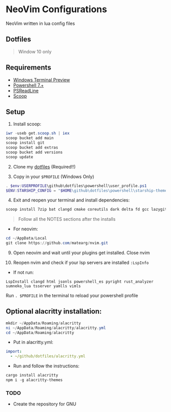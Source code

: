 # NeoVim Configurations

NeoVim written in lua config files 

## Dotfiles

> Window 10 only

## Requirements

- [Windows Terminal Preview](https://github.com/microsoft/terminal)
- [Powershell 7.+](https://github.com/)
- [PSReadLine](https://github.com/PowerShell/PSReadLine)
- [Scoop](https://scoop.sh/)

## Setup

1. Install scoop:
```ps1
iwr -useb get.scoop.sh | iex
scoop bucket add main
scoop install git
scoop bucket add extras
scoop bucket add versions
scoop update
```

2. Clone my [dotfiles](https://github.com/matearg/dotfiles) (Required!!)

3. Copy in your `$PROFILE` (Windows Only)

```ps1
. $env:USERPROFILE\github\dotfiles\powershell\user_profile.ps1
$ENV:STARSHIP_CONFIG = "$HOME\github\dotfiles\powershell\starship-themes\mvp.toml"
```
4. Exit and reopen your terminal and install dependencies:

```ps1
scoop install 7zip bat clangd cmake coreutils dark delta fd gcc lazygit less lua luarocks make neovim-nightly ninja nodejs notepadplusplus oh-my-posh posh-git powertoys python ripgrep rust starship sudo taskbarx terminal-icons windows-terminal z zeal
```
> Follow all the NOTES sections after the installs

- For neovim:

```ps1
cd ~/AppData/Local
git clone https://github.com/matearg/nvim.git
```

9. Open neovim and wait until your plugins get installed. Close nvim

10. Reopen nvim and check if your lsp servers are installed `:LspInfo`
- If not run:

```
LspInstall clangd html jsonls powershell_es pyright rust_analyzer sumneko_lua tsserver yamlls vimls
```

Run `. $PROFILE` in the terminal to reload your powershell profile

## Optional alacritty installation:

```ps1
mkdir ~/AppData/Roaming/alacritty
ni ~/AppData/Roaming/alacritty/alacritty.yml
cd ~/AppData/Roaming/alacritty
```

- Put in alacritty.yml:

```yml
import:
  - ~/github/dotfiles/alacritty.yml
```
- Run and follow the instructions:

```ps1
cargo install alacritty
npm i -g alacritty-themes
```

### TODO

- Create the repository for GNU

